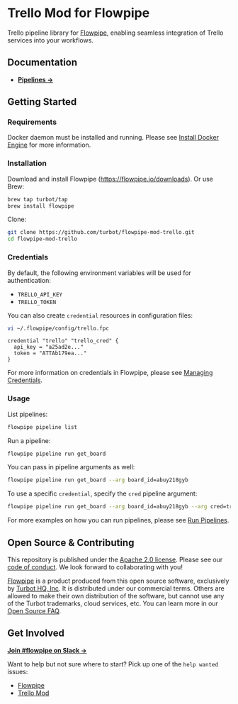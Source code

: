 # Trello Mod for Flowpipe

Trello pipeline library for [Flowpipe](https://flowpipe.io), enabling seamless integration of Trello services into your workflows.

## Documentation

- **[Pipelines →](https://hub.flowpipe.io/mods/turbot/trello/pipelines)**

## Getting Started

### Requirements

Docker daemon must be installed and running. Please see [Install Docker Engine](https://docs.docker.com/engine/install/) for more information.

### Installation

Download and install Flowpipe (https://flowpipe.io/downloads). Or use Brew:

```sh
brew tap turbot/tap
brew install flowpipe
```

Clone:

```sh
git clone https://github.com/turbot/flowpipe-mod-trello.git
cd flowpipe-mod-trello
```

### Credentials

By default, the following environment variables will be used for authentication:

- `TRELLO_API_KEY`
- `TRELLO_TOKEN`

You can also create `credential` resources in configuration files:

```sh
vi ~/.flowpipe/config/trello.fpc
```

```hcl
credential "trello" "trello_cred" {
  api_key = "a25ad2e..."
  token = "ATTAb179ea..."
}
```

For more information on credentials in Flowpipe, please see [Managing Credentials](https://flowpipe.io/docs/run/credentials).

### Usage

List pipelines:

```sh
flowpipe pipeline list
```

Run a pipeline:

```sh
flowpipe pipeline run get_board
```

You can pass in pipeline arguments as well:

```sh
flowpipe pipeline run get_board --arg board_id=abuy218gyb
```

To use a specific `credential`, specify the `cred` pipeline argument:

```sh
flowpipe pipeline run get_board --arg board_id=abuy218gyb --arg cred=trello_cred
```

For more examples on how you can run pipelines, please see [Run Pipelines](https://flowpipe.io/docs/run/pipelines).

## Open Source & Contributing

This repository is published under the [Apache 2.0 license](https://www.apache.org/licenses/LICENSE-2.0). Please see our [code of conduct](https://github.com/turbot/.github/blob/main/CODE_OF_CONDUCT.md). We look forward to collaborating with you!

[Flowpipe](https://flowpipe.io) is a product produced from this open source software, exclusively by [Turbot HQ, Inc](https://turbot.com). It is distributed under our commercial terms. Others are allowed to make their own distribution of the software, but cannot use any of the Turbot trademarks, cloud services, etc. You can learn more in our [Open Source FAQ](https://turbot.com/open-source).

## Get Involved

**[Join #flowpipe on Slack →](https://flowpipe.io/community/join)**

Want to help but not sure where to start? Pick up one of the `help wanted` issues:

- [Flowpipe](https://github.com/turbot/flowpipe/labels/help%20wanted)
- [Trello Mod](https://github.com/turbot/flowpipe-mod-trello/labels/help%20wanted)
